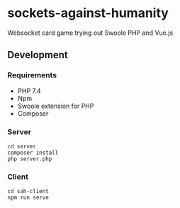 # sockets-against-humanity
Websocket card game trying out Swoole PHP and Vue.js

## Development

### Requirements

* PHP 7.4
* Npm
* Swoole extension for PHP
* Composer

### Server

```
cd server
composer install
php server.php
```

### Client

```
cd sah-client
npm run serve
```
